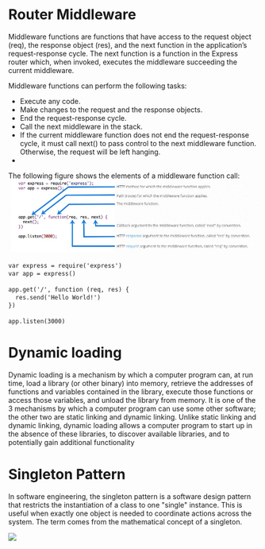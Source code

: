 # Router Middleware


Middleware functions are functions that have access to the request object (req), the response object (res), and the next function in the application’s request-response cycle. The next function is a function in the Express router which, when invoked, executes the middleware succeeding the current middleware.

Middleware functions can perform the following tasks:

- Execute any code.
- Make changes to the request and the response objects.
- End the request-response cycle.
- Call the next middleware in the stack.
- If the current middleware function does not end the request-response cycle, it must call next() to pass control to the next middleware function. Otherwise, the request will be left hanging.
- 
The following figure shows the elements of a middleware function call:
![](https://github.com/MURADALSHORMAN/reading-notes/blob/main/Code%20401%20-%20Advanced%20Software%20Development/Capturexx.JPG)



```
var express = require('express')
var app = express()

app.get('/', function (req, res) {
  res.send('Hello World!')
})

app.listen(3000)
```
# Dynamic loading

Dynamic loading is a mechanism by which a computer program can, at run time, load a library (or other binary) into memory, retrieve the addresses of functions and variables contained in the library, execute those functions or access those variables, and unload the library from memory. It is one of the 3 mechanisms by which a computer program can use some other software; the other two are static linking and dynamic linking. Unlike static linking and dynamic linking, dynamic loading allows a computer program to start up in the absence of these libraries, to discover available libraries, and to potentially gain additional functionality

# Singleton Pattern
In software engineering, the singleton pattern is a software design pattern that restricts the instantiation of a class to one "single" instance. This is useful when exactly one object is needed to coordinate actions across the system. The term comes from the mathematical concept of a singleton.
 
 ![](https://www.tutorialspoint.com/design_pattern/images/singleton_pattern_uml_diagram.jpg)














